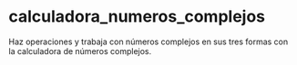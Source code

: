 # calculadora_numeros_complejos
Haz operaciones y trabaja con números complejos en sus tres formas con la calculadora de números complejos.
